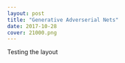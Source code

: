 ```yaml
---
layout: post
title: "Generative Adverserial Nets"
date: 2017-10-28
cover: 21000.png
---
```


Testing the layout